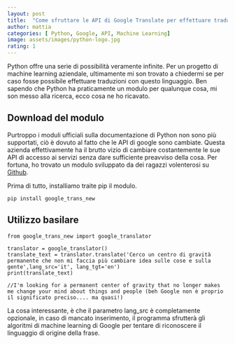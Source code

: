 ```yaml
---
layout: post
title:  "Come sfruttare le API di Google Translate per effettuare traduzioni con Python"
author: mattia
categories: [ Python, Google, API, Machine Learning]
image: assets/images/python-logo.jpg
rating: 1
---
```


Python offre una serie di possibilità veramente infinite. Per un progetto di machine learning aziendale, ultimamente mi son trovato a chiedermi se per caso fosse possibile effettuare traduzioni con questo linguaggio. Ben sapendo che Python ha praticamente un modulo per qualunque cosa, mi son messo alla ricerca, ecco cosa ne ho ricavato.


## Download del modulo

Purtroppo i moduli ufficiali sulla documentazione di Python non sono più supportati, ciò è dovuto al fatto che le API di google sono cambiate. Questa azienda effettivamente ha il brutto vizio di cambiare costantemente le sue API di accesso ai servizi senza dare sufficiente preavviso della cosa. Per fortuna, ho trovato un modulo sviluppato da dei ragazzi volenterosi su <a href="https://github.com/lushan88a/google_trans_new"> Github</a>.

Prima di tutto, installiamo traite pip il modulo.

```
pip install google_trans_new
```

## Utilizzo basilare

```
from google_trans_new import google_translator  
  
translator = google_translator()  
translate_text = translator.translate('Cerco un centro di gravità permanente che non mi faccia più cambiare idea sulle cose e sulla gente',lang_src='it', lang_tgt='en') 
print(translate_text)

//I'm looking for a permanent center of gravity that no longer makes me change your mind about things and people (beh Google non è proprio il significato preciso.... ma quasi!)
```

La cosa interessante, è che il parametro lang_src è completamente opzionale, in caso di mancato inserimento, il programma sfrutterà gli algoritmi di machine learning di Google per tentare di riconoscere il linguaggio di origine della frase.
